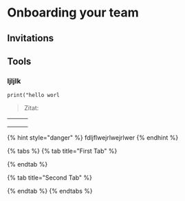 # Onboarding your team

## Invitations

## Tools



### ljljlk



```text
print("hello worl

```



> Zitat:

|  |  |  |
| :--- | :--- | :--- |
|  |  |  |
|  |  |  |
|  |  |  |

{% hint style="danger" %}
fdljflwejrlwejrlwer
{% endhint %}

{% tabs %}
{% tab title="First Tab" %}

{% endtab %}

{% tab title="Second Tab" %}

{% endtab %}
{% endtabs %}

                

